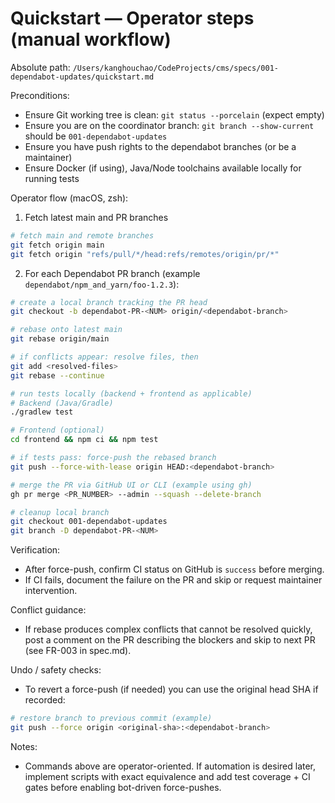 # Quickstart — Operator steps (manual workflow)

Absolute path: `/Users/kanghouchao/CodeProjects/cms/specs/001-dependabot-updates/quickstart.md`

Preconditions:
- Ensure Git working tree is clean: `git status --porcelain` (expect empty)
- Ensure you are on the coordinator branch: `git branch --show-current` should be `001-dependabot-updates`
- Ensure you have push rights to the dependabot branches (or be a maintainer)
- Ensure Docker (if using), Java/Node toolchains available locally for running tests

Operator flow (macOS, zsh):

1. Fetch latest main and PR branches

```bash
# fetch main and remote branches
git fetch origin main
git fetch origin "refs/pull/*/head:refs/remotes/origin/pr/*"
```

2. For each Dependabot PR branch (example `dependabot/npm_and_yarn/foo-1.2.3`):

```bash
# create a local branch tracking the PR head
git checkout -b dependabot-PR-<NUM> origin/<dependabot-branch>

# rebase onto latest main
git rebase origin/main

# if conflicts appear: resolve files, then
git add <resolved-files>
git rebase --continue

# run tests locally (backend + frontend as applicable)
# Backend (Java/Gradle)
./gradlew test

# Frontend (optional)
cd frontend && npm ci && npm test

# if tests pass: force-push the rebased branch
git push --force-with-lease origin HEAD:<dependabot-branch>

# merge the PR via GitHub UI or CLI (example using gh)
gh pr merge <PR_NUMBER> --admin --squash --delete-branch

# cleanup local branch
git checkout 001-dependabot-updates
git branch -D dependabot-PR-<NUM>
```

Verification:
- After force-push, confirm CI status on GitHub is `success` before merging.
- If CI fails, document the failure on the PR and skip or request maintainer intervention.

Conflict guidance:
- If rebase produces complex conflicts that cannot be resolved quickly, post a comment on the PR describing the blockers and skip to next PR (see FR-003 in spec.md).

Undo / safety checks:
- To revert a force-push (if needed) you can use the original head SHA if recorded:

```bash
# restore branch to previous commit (example)
git push --force origin <original-sha>:<dependabot-branch>
```

Notes:
- Commands above are operator-oriented. If automation is desired later, implement scripts with exact equivalence and add test coverage + CI gates before enabling bot-driven force-pushes.
